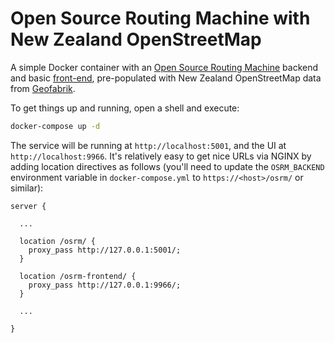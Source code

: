 # Open Source Routing Machine with New Zealand OpenStreetMap

A simple Docker container with an [Open Source Routing Machine](http://project-osrm.org/) backend and basic [front-end](https://github.com/Project-OSRM/osrm-frontend), pre-populated with New Zealand OpenStreetMap data from [Geofabrik](http://download.geofabrik.de).

To get things up and running, open a shell and execute:

```bash
docker-compose up -d
```

The service will be running at `http://localhost:5001`, and the UI at `http://localhost:9966`.  It's relatively easy to get nice URLs via NGINX by adding location directives as follows (you'll need to update the `OSRM_BACKEND` environment variable in `docker-compose.yml` to `https://<host>/osrm/` or similar):

```plaintext
server {

  ...

  location /osrm/ {
    proxy_pass http://127.0.0.1:5001/;
  }

  location /osrm-frontend/ {
    proxy_pass http://127.0.0.1:9966/;
  }

  ...

}
```